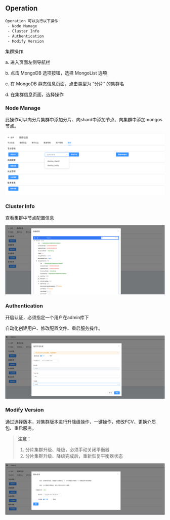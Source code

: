 ## Operation

```
Operation 可以执行以下操作：
 - Node Manage
 - Cluster Info
 - Authentication
 - Modify Version
```

集群操作

a. 进入页面左侧导航栏

b. 点击 MongoDB 选项按钮，选择 MongoList 选项

c. 在 MongoDB 静态信息页面，点击类型为 “分片” 的集群名

d. 在集群信息页面，选择操作

### Node Manage

此操作可以向分片集群中添加分片、向shard中添加节点、向集群中添加mongos节点。

![image-20220722144342883](../../../../../images/whalealPlatformImages/MongoDB_Sharding_Operation_NodeManage.png)

### Cluster Info

查看集群中节点配置信息

![image-20220722144455943](../../../../../images/whalealPlatformImages/MongoDB_Sharding_Operation_ClusterInfo.png)

### Authentication

开启认证，必须指定一个用户在admin库下

自动化创建用户、修改配置文件、重启服务操作。

![image-20220722144601375](../../../../../images/whalealPlatformImages/MongoDB_Sharding_Operation_Authentication.png)

### Modify Version

通过选择版本，对集群版本进行升降级操作，一键操作，修改FCV、更换介质包、重启服务。

> **注意：**
>
> 1. 分片集群升级、降级，必须手动关闭平衡器
> 2. 分片集群升级、降级完成后，重新恢复平衡器状态

![image-20220722144701740](../../../../../images/whalealPlatformImages/MongoDB_Sharding_Operation_ModifyVersion.png)